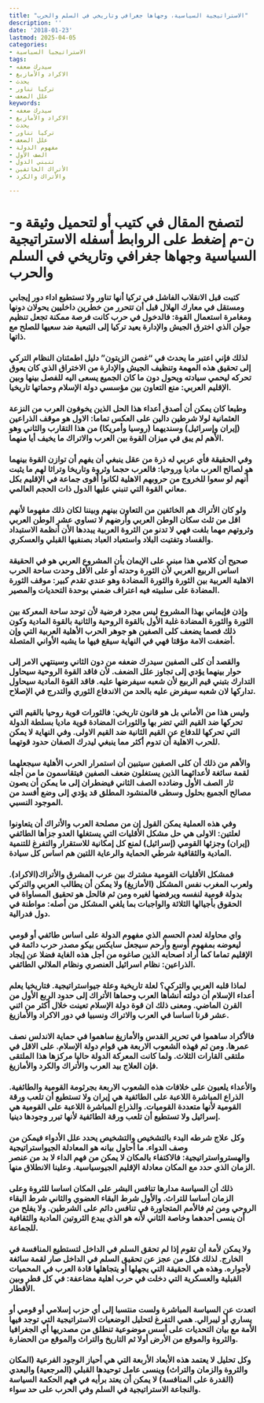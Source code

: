 ```yaml
---
title: "الاستراتيجية السياسية، وجهاها جغرافي وتاريخي في السلم والحرب"
description: ''
date: '2018-01-23'
lastmod: 2025-04-05
categories:
- الاستراتيجيا السياسية
tags:
- سيدرك ضعفه
- الاكراد والأمازيغ
- يحدث
- تركيا تناور
- علل الضعف
keywords:
- سيدرك ضعفه
- الاكراد والأمازيغ
- يحدث
- تركيا تناور
- علل الضعف
- مفهوم الدولة
- الصف الأول
- تنبني الدول
- الأتراك الخائفين
- والأتراك والكرد

---
```

# **لتصفح المقال في كتيب أو لتحميل وثيقة و-ن-م إضغط على الروابط أسفله** **الاستراتيجية السياسية وجهاها جغرافي وتاريخي في السلم والحرب**

### كتبت قبل الانقلاب الفاشل في تركيا أنها تناور ولا تستطيع اداء دور إيجابي ومستقل في معارك الهلال قبل أن تتحرر من خطرين داخليين يحولان دونها ومغامرة استعمال القوة: فالدخول في حرب كانت فرصة ممكنة تجعل تنظيم جولن الذي اخترق الجيش والإدارة يعيد تركيا إلى التبعية ضد سعيها للصلح مع ذاتها.

### لذلك فإني اعتبر ما يحدث في “غصن الزيتون” دليل اطمئنان النظام التركي إلى تحقيق هذه المهمة وتنظيف الجيش والإدارة من الاختراق الذي كان يعوق تحركه ليحمي سيادته ويحول دون ما كان الجميع يسعى اليه للفصل بينها وبين الإقليم العربي: منع التعاون بين مؤسسي دولة الإسلام وحماتها تاريخيا.

### وطبعا كان يمكن أن أصدق أعداء هذا الحل الذين يخوفون العرب من النزعة العثمانية لولا شرطين دالين على العكس تماما: الاول هو موقف الذراعين (إيران وإسرائيل) وسنديهما (روسيا وأمريكا) من هذا التقارب والثاني وهو الأهم لم يبق في ميزان القوة بين العرب والاتراك ما يخيف أيا منهما.

### وفي الحقيقة فأي عربي له ذرة من عقل ينبغي أن يفهم أن توازن القوة بينهما هو لصالح العرب ماديا وروحيا: فالعرب حجما وثروة وتاريخا وتراثا لهم ما يثبت أنهم لو سعوا للخروج من حروبهم الاهلية لكانوا أقوى جماعة في الإقليم بكل معاني القوة التي تنبني عليها الدول ذات الحجم العالمي.

### ولو كان الأتراك هم الخائفين من التعاون بينهم وبيننا لكان ذلك مفهوما لأنهم اقل من ثلث سكان الوطن العربي وأرضهم لا تساوي عشر الوطن العربي وثروتهم مهما بلغت فهي لا تدنو من الثروة العربية يبددها الأن أنظمة الاستبداد والفساد وتفتيت البلاد واستعباد العباد بصنفيها القبلي والعسكري.

### صحيح أن كلامي هذا مبني على الإيمان بأن المشروع العربي هو في الحقيقة اساس الربيع العربي لأن الثورة وحدته أو على الأقل وحدت ساحة الحرب الاهلية العربية بين الثورة والثورة المضادة وهو عندي تقدم كبير: موقف الثورة المضادة على سلبيته فيه اعتراف ضمني بوحدة التحديات والمصير.

### وإذن فإيماني بهذا المشروع ليس مجرد فرضية لأن توحد ساحة المعركة بين الثورة والثورة المضادة غلبة الأول بالقوة الروحية والثانية بالقوة المادية وكون ذلك فصما يضعف كلى الصفين هو جوهر الحرب الأهلية العربية التي وإن أضعفت الامة مؤقتا فهي في النهاية سيقع فيها ما يشبه الأواني المتصلة.

### والقصد أن كلى الصفين سيدرك ضعفه من دون الثاني وسينتهي الامر إلى حوار بينهما يؤدي إلى تجاوز علل الضعف. لأن فاقد القوة الروحية سيحاول التدارك بتبني قيم الربيع لأن شعبه سيفرضها عليه. فاقد القوة المادية سيحاول تداركها لان شعبه سيفرض عليه بالحد من الاندفاع الثوري والتدرج في الإصلاح.

### وليس هذا من الأماني بل هو قانون تاريخي: فالثورات قوية روحيا بالقيم التي تحركها ضد القيم التي تضر بها والثورات المضادة قوية ماديا بسلطة الدولة التي تحركها للدفاع عن القيم الثانية ضد القيم الاولى. وفي النهاية لا يمكن للحرب الاهلية أن تدوم أكثر مما ينبغي ليدرك الصفان حدود قوتهما.

### والأهم من ذلك أن كلى الصفين سيتبين أن استمرار الحرب الأهلية سيجعلهما لقمة سائغة لأعدائهما الذين يستغلون ضعف الصفين فيتقاسمون ما من أجله ثار الصف الأول وضادده الصف الثاني فيضطران إلى ما يمكن أن يصون مصالح الجميع بحلول وسطى فالمنشود المطلق قد يؤدي إلى وضع أفسد من الموجود النسبي.

### وفي هذه العملية يمكن القول إن من مصلحة العرب والأتراك أن يتعاونوا لعلتين: الاولى هي حل مشكل الأقليات التي يستغلها العدو جزأها الطائفي (إيران) وجزئها القومي (إسرائيل) لمنع كل إمكانية للاستقرار والتفرغ للتنمية المادية والثقافية شرطي الحماية والرعاية اللتين هم اساس كل سيادة.

### فمشكل الأقليات القومية مشترك بين عرب المشرق والأتراك(الاكراد). ولعرب المغرب نفس المشكل (الأمازيغ) ولا يمكن أن يطالب العربي والتركي بدولة قومية لنفسه ويرفضها لغيره ومن ثم فالحل هو تحقيق المساواة في الحقوق بأجيالها الثلاثة والواجبات بما يلغي المشكل من أصله: مواطنة في دول فدرالية.

### واي محاولة لعدم الحسم الذي مفهوم الدولة على اساس طائفي أو قومي ليعوضه بمفهوم أوسع وأرحم سيجعل سايكس بيكو مصدر حرب دائمة في الإقليم تماما كما أراد اصحابه الذين صاغوه من أجل هذه الغاية فضلا عن إيجاد الذراعين: نظام اسرائيل العنصري ونظام الملالي الطائفي.

### لماذا قلبه العربي والتركي؟ لعلة تاريخية وعلة جيواستراتيجية. فتاريخيا يعلم أعداء الإسلام أن دولته أنشأها العرب وحماها الأتراك إلى حدود الربع الأول من القرن الماضي. ومعنى ذلك ان قوة دولة الإسلام تعينت خلال أكثر من اثني عشر قرنا اساسا في العرب والاتراك ونسبيا في دور الاكراد والأمازيغ.

### فالأكراد ساهموا في تحرير القدس والأمازيغ ساهموا في حماية الاندلس نصف عمرها. ومن ثم فهذه الشعوب الاربعة هي قوام دولة الإسلام. على الاقل في ملتقى القارات الثلاث. ولما كانت المعركة الدولة حاليا مركزها هذا الملتقى فإن العلاج بيد العرب والأتراك والكرد والأمازيغ.

### والأعداء يلعبون على خلافات هذه الشعوب الاربعة بجرثومة القومية والطائفية. الذراع المباشرة اللاعبة على الطائفية هي إيران ولا تستطيع أن تلعب ورقة القومية لأنها متعددة القوميات. والذراع المباشرة اللاعبة على القومية هي إسرائيل ولا تستطيع أن تلعب ورقة الطائفية لأنها تبرر وجودها دينيا.

### وكل علاج شرطه البدء بالتشخيص والتشخيص يحدد علل الأدواء فيمكن من وصف الدواء. ما أحاول بيانه هو المعادلة الجيواستراتيجية والهسترواستراتيجية: فالاكتفاء بالمكان لا يمكن من فهم الداء لا بد من عنصر الزمان الذي حدد مع المكان معادلة الإقليم الجيوسياسية. وعلينا الانطلاق منها.

### ذلك أن السياسة مدارها تنافس البشر على المكان اساسا للثروة وعلى الزمان أساسا للتراث. والأول شرط البقاء العضوي والثاني شرط البقاء الروحي ومن ثم فالأمم المتجاورة في تنافس دائم على الشرطين. ولا يفلح من أن ينسى أحدهما وخاصة الثاني لأنه هو الذي يبدع الثروتين المادية والثقافية للجماعة.

### ولا يمكن لأمة أن تقوم إذا لم تحقق السلم في الداخل لتستطيع المنافسة في الخارج. لذلك فكل من عجز عن تحقيق السلم في الداخل صار لقمة سائغة لأجواره. وهذه هي الحقيقة التي يجهلها أو يتجاهلها قادة العرب في المحميات القبلية والعسكرية التي دخلت في حرب اهلية مضاعفة: في كل قطر وبين الأقطار.

### اتعدت عن السياسة المباشرة ولست منتسبا إلى أي حزب إسلامي أو قومي أو يساري أو ليبرالي. همي التفرغ لتحليل الوضعيات الاستراتيجية التي توجد فيها الأمة مع بيان التحديات على أسس موضوعية تنطلق من مصدريها أي الجغرافيا والثروة والموقع من الأرض أولا ثم التاريخ والتراث والموقع من الحضارة.

### وكل تحليل لا يعتمد هذه الأبعاد الأربعة التي هي أحياز الوجود الفرعية (المكان والثروة والزمان والتراث) وينسى عامل توحيدها القبلي (المرجعية) والبعدي (القدرة على المنافسة) لا يمكن أن يعتد برأيه في فهم الحكمة السياسة والنجاعة الاستراتيجية في السلم وفي الحرب على حد سواء.

###
